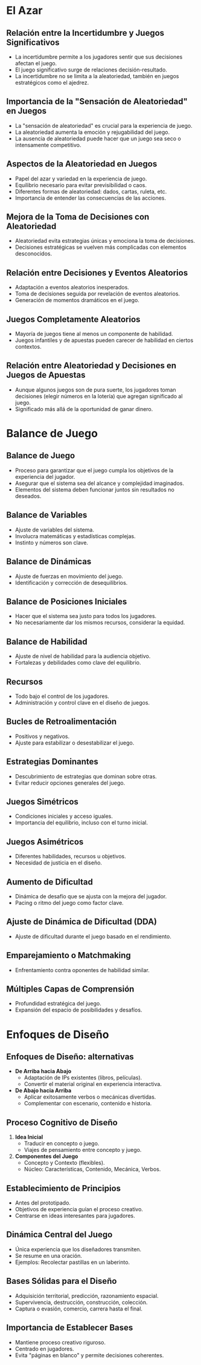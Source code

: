 # El Azar

## Relación entre la Incertidumbre y Juegos Significativos
- La incertidumbre permite a los jugadores sentir que sus decisiones afectan el juego.
- El juego significativo surge de relaciones decisión-resultado.
- La incertidumbre no se limita a la aleatoriedad, también en juegos estratégicos como el ajedrez.

## Importancia de la "Sensación de Aleatoriedad" en Juegos
- La "sensación de aleatoriedad" es crucial para la experiencia de juego.
- La aleatoriedad aumenta la emoción y rejugabilidad del juego.
- La ausencia de aleatoriedad puede hacer que un juego sea seco o intensamente competitivo.

## Aspectos de la Aleatoriedad en Juegos
- Papel del azar y variedad en la experiencia de juego.
- Equilibrio necesario para evitar previsibilidad o caos.
- Diferentes formas de aleatoriedad: dados, cartas, ruleta, etc.
- Importancia de entender las consecuencias de las acciones.

## Mejora de la Toma de Decisiones con Aleatoriedad
- Aleatoriedad evita estrategias únicas y emociona la toma de decisiones.
- Decisiones estratégicas se vuelven más complicadas con elementos desconocidos.

## Relación entre Decisiones y Eventos Aleatorios
- Adaptación a eventos aleatorios inesperados.
- Toma de decisiones seguida por revelación de eventos aleatorios.
- Generación de momentos dramáticos en el juego.

## Juegos Completamente Aleatorios
- Mayoría de juegos tiene al menos un componente de habilidad.
- Juegos infantiles y de apuestas pueden carecer de habilidad en ciertos contextos.

## Relación entre Aleatoriedad y Decisiones en Juegos de Apuestas
- Aunque algunos juegos son de pura suerte, los jugadores toman decisiones (elegir números en la lotería) que agregan significado al juego.
- Significado más allá de la oportunidad de ganar dinero.

# Balance de Juego

## Balance de Juego
- Proceso para garantizar que el juego cumpla los objetivos de la experiencia del jugador.
- Asegurar que el sistema sea del alcance y complejidad imaginados.
- Elementos del sistema deben funcionar juntos sin resultados no deseados.

## Balance de Variables
- Ajuste de variables del sistema.
- Involucra matemáticas y estadísticas complejas.
- Instinto y números son clave.

## Balance de Dinámicas
- Ajuste de fuerzas en movimiento del juego.
- Identificación y corrección de desequilibrios.

## Balance de Posiciones Iniciales
- Hacer que el sistema sea justo para todos los jugadores.
- No necesariamente dar los mismos recursos, considerar la equidad.

## Balance de Habilidad
- Ajuste de nivel de habilidad para la audiencia objetivo.
- Fortalezas y debilidades como clave del equilibrio.

## Recursos
- Todo bajo el control de los jugadores.
- Administración y control clave en el diseño de juegos.

## Bucles de Retroalimentación
- Positivos y negativos.
- Ajuste para estabilizar o desestabilizar el juego.

## Estrategias Dominantes
- Descubrimiento de estrategias que dominan sobre otras.
- Evitar reducir opciones generales del juego.

## Juegos Simétricos
- Condiciones iniciales y acceso iguales.
- Importancia del equilibrio, incluso con el turno inicial.

## Juegos Asimétricos
- Diferentes habilidades, recursos u objetivos.
- Necesidad de justicia en el diseño.

## Aumento de Dificultad
- Dinámica de desafío que se ajusta con la mejora del jugador.
- Pacing o ritmo del juego como factor clave.

## Ajuste de Dinámica de Dificultad (DDA)
- Ajuste de dificultad durante el juego basado en el rendimiento.

## Emparejamiento o Matchmaking
- Enfrentamiento contra oponentes de habilidad similar.

## Múltiples Capas de Comprensión
- Profundidad estratégica del juego.
- Expansión del espacio de posibilidades y desafíos.


# Enfoques de Diseño

## Enfoques de Diseño: alternativas
- **De Arriba hacia Abajo**
  - Adaptación de IPs existentes (libros, películas).
  - Convertir el material original en experiencia interactiva.
- **De Abajo hacia Arriba**
  - Aplicar exitosamente verbos o mecánicas divertidas.
  - Complementar con escenario, contenido e historia.

## Proceso Cognitivo de Diseño
1. **Idea Inicial**
   - Traducir en concepto o juego.
   - Viajes de pensamiento entre concepto y juego.
2. **Componentes del Juego**
   - Concepto y Contexto (flexibles).
   - Núcleo: Características, Contenido, Mecánica, Verbos.

## Establecimiento de Principios
- Antes del prototipado.
- Objetivos de experiencia guían el proceso creativo.
- Centrarse en ideas interesantes para jugadores.

## Dinámica Central del Juego
- Única experiencia que los diseñadores transmiten.
- Se resume en una oración.
- Ejemplos: Recolectar pastillas en un laberinto.

## Bases Sólidas para el Diseño
- Adquisición territorial, predicción, razonamiento espacial.
- Supervivencia, destrucción, construcción, colección.
- Captura o evasión, comercio, carrera hasta el final.

## Importancia de Establecer Bases
- Mantiene proceso creativo riguroso.
- Centrado en jugadores.
- Evita "páginas en blanco" y permite decisiones coherentes.